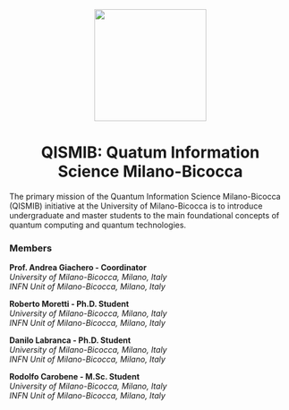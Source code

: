 <div align="center">
<img src="https://avatars.githubusercontent.com/u/74980247?s=400&u=a88078be8d5dd965e43c0e9b4acaddccae1ad431&v=4" width="200">

# QISMIB: Quatum Information Science Milano-Bicocca

</div>

The primary mission of the Quantum Information Science Milano-Bicocca (QISMIB) initiative at the University of Milano-Bicocca is to introduce undergraduate and master students to the main foundational concepts of quantum computing and quantum technologies.  


### Members
**Prof. Andrea Giachero - Coordinator**  
*University of Milano-Bicocca, Milano, Italy*  
*INFN Unit of Milano-Bicocca, Milano, Italy* 

**Roberto Moretti - Ph.D. Student**    
*University of Milano-Bicocca, Milano, Italy*  
*INFN Unit of Milano-Bicocca, Milano, Italy*

**Danilo Labranca - Ph.D. Student**  
*University of Milano-Bicocca, Milano, Italy*    
*INFN Unit of Milano-Bicocca, Milano, Italy* 

**Rodolfo Carobene - M.Sc. Student**   
*University of Milano-Bicocca, Milano, Italy*    
*INFN Unit of Milano-Bicocca, Milano, Italy* 
 

